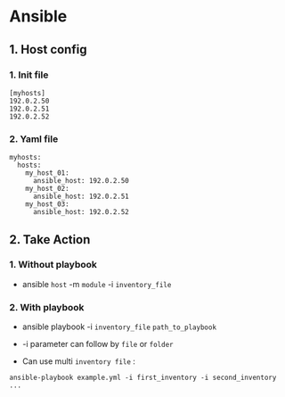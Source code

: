 # Ansible
## 1. Host config
### 1. Init file
```
[myhosts]
192.0.2.50
192.0.2.51
192.0.2.52
```
### 2. Yaml file
```
myhosts:
  hosts:
    my_host_01:
      ansible_host: 192.0.2.50
    my_host_02:
      ansible_host: 192.0.2.51
    my_host_03:
      ansible_host: 192.0.2.52
```
## 2. Take Action
### 1. Without playbook
* ansible `host` -m `module` -i `inventory_file`
### 2. With playbook
* ansible playbook -i `inventory_file` `path_to_playbook`

* -i parameter can follow by `file` or `folder`
* Can use multi `inventory file` :
```
ansible-playbook example.yml -i first_inventory -i second_inventory ...
```

